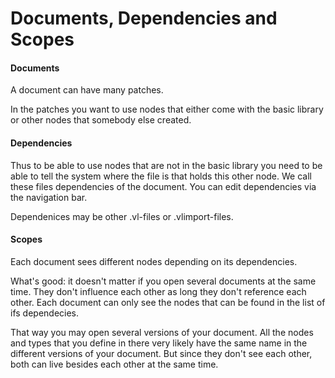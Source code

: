 # Documents, Dependencies and Scopes

#### Documents
A document can have many patches. 

In the patches you want to use nodes that either come with the basic library or other nodes that somebody else created.

#### Dependencies
Thus to be able to use nodes that are not in the basic library you need to be able to tell the system where the file is that holds this other node. We call these files dependencies of the document. You can edit dependencies via the navigation bar.

Dependenices may be other .vl-files or .vlimport-files.

#### Scopes
Each document sees different nodes depending on its dependencies. 

What's good: it doesn't matter if you open several documents at the same time. They don't influence each other as long they don't reference each other. Each document can only see the nodes that can be found in the list of ifs dependecies.

That way you may open several versions of your document. All the nodes and types that you define in there very likely have the same name in the different versions of your document. But since they don't see each other, both can live besides each other at the same time.